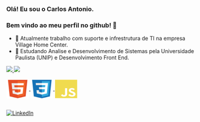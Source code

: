 ### Olá! Eu sou o Carlos Antonio.
### Bem vindo ao meu perfil no github! 👋

- 🔭 Atualmente trabalho com suporte e infrestrutura de TI na empresa Village Home Center.
- 🌱 Estudando Analise e Desenvolvimento de Sistemas pela Universidade Paulista (UNIP) e Desenvolvimento Front End.

 <div>
  <a href="https://github.com/carlosg-silva">
  <img height="180em" src="https://github-readme-stats.vercel.app/api?username=carlosg-silva&show_icons=true&theme=onedark&include_all_commits=true&count_private=true"/>
  <img height="180em" src="https://github-readme-stats.vercel.app/api/top-langs/?username=carlosg-silva&layout=compact&langs_count=7&theme=onedark"/>
</div>
  
  <div style="display: inline_block"><br>
    <img align="center" alt="Carlos-HTML" height="50" width="60" src="https://raw.githubusercontent.com/devicons/devicon/master/icons/html5/html5-original.svg">
     <img align="center" alt="Carlos-CSS" height="50" width="60" src="https://raw.githubusercontent.com/devicons/devicon/master/icons/css3/css3-original.svg">
    <img align="center" alt="Carlos-Js" height="50" width="60" src="https://raw.githubusercontent.com/devicons/devicon/master/icons/javascript/javascript-plain.svg">
</div>
  
  ##
  
  [![LinkedIn](https://img.shields.io/badge/LinkedIn-0077B5?style=for-the-badge&logo=linkedin&logoColor=white)](https://www.linkedin.com/in/carlos-antonio-647bb51b1/)
  
